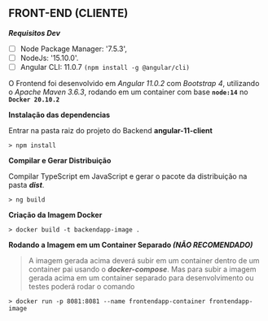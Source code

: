 **FRONT-END (CLIENTE)**
---
***Requisitos Dev***

 - [ ] Node Package Manager: '7.5.3', 
 - [ ] NodeJs: '15.10.0'.
 - [ ] Angular CLI: 11.0.7  `(npm install -g @angular/cli)`

O Frontend foi desenvolvido em *Angular 11.0.2* com *Bootstrap 4*, utilizando o *Apache Maven 3.6.3*, rodando em um container com base **`node:14`** no **`Docker 20.10.2`**

 **Instalação das dependencias**
 
 Entrar na pasta raiz do projeto do Backend **angular-11-client**
 
    > npm install
 
 **Compilar e Gerar Distribuição**

Compilar TypeScript em JavaScript e gerar o pacote da distribuição na pasta ***dist***.

    > ng build

 **Criação da Imagem Docker**
 
    > docker build -t backendapp-image . 
    
**Rodando a Imagem em um Container Separado *(NÃO RECOMENDADO)***

> A imagem gerada acima deverá subir em um container dentro de um
> container pai usando o ***docker-compose***. Mas para subir a imagem gerada
> acima em um container separado para desenvolvimento ou testes poderá
> rodar o comando  

    > docker run -p 8081:8081 --name frontendapp-container frontendapp-image
